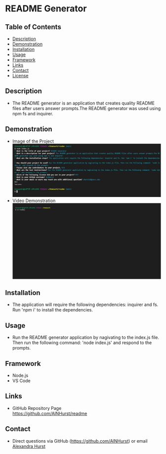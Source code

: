 # README Generator

## Table of Contents
* [Description](#Description) 
* [Demonstration](#Demonstration)
* [Installation](#Installation)
* [Usage](#Usage)  
* [Framework](#Framework)
* [Links](#Links)
* [Contact](#Contact)
* [License](#License)

## Description 
* The README generator is an application that creates quality README files after users answer prompts.The README generator was used using npm fs and inquirer. 

## Demonstration
* Image of the Project
![Image of Project](https://github.com/AlNHurst/readme/blob/main/assets/readme_image.JPG)
* Video Demonstration
![gif Demonstration](https://github.com/AlNHurst/readme/blob/main/assets/readme_gif.gif)

## Installation
*  The application will require the following dependencies: inquirer and fs. Run 'npm i' to install the dependencies. 

## Usage
* Run the README generator application by nagivating to the index.js file. Then run the following command: 'node index.js' and respond to the prompts. 

## Framework
* Node.js
* VS Code

## Links
* GitHub Repository Page <br>
https://github.com/AlNHurst/readme

## Contact
* Direct questions via GitHub (https://github.com/AlNHurst) or email [Alexandra Hurst](mailto:ahurst10@uncc.edu)


